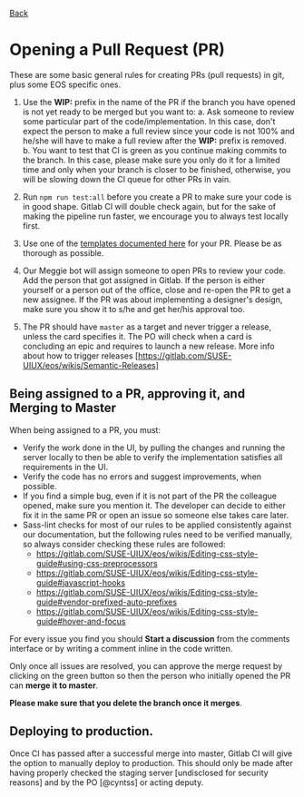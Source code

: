 [Back](https://gitlab.com/SUSE-UIUX/eos/wikis/home#developing-the-eos-project)


# Opening a Pull Request (PR)

These are some basic general rules for creating PRs (pull requests) in git, plus some EOS specific ones.

1. Use the **WIP:** prefix in the name of the PR if the branch you have opened is not yet ready to be merged but you want to:
  a. Ask someone to review some particular part of the code/implementation. In this case, don't expect the person to make a full review since your code is not 100% and he/she will have to make a full review after the **WIP:** prefix is removed.
  b. You want to test that CI is green as you continue making commits to the branch. In this case, please make sure you only do it for a limited time and only when your branch is closer to be finished, otherwise, you will be slowing down the CI queue for other PRs in vain.

2. Run `npm run test:all` before you create a PR to make sure your code is in good shape. Gitlab CI will double check again, but for the sake of making the pipeline run faster, we encourage you to always test locally first.

3. Use one of the [templates documented here](/PR-templates) for your PR. Please be as thorough as possible.

4. Our Meggie bot will assign someone to open PRs to review your code. Add the person that got assigned in Gitlab. If the person is either yourself or a person out of the office, close and re-open the PR to get a new assignee. If the PR was about implementing a designer's design, make sure you show it to s/he and get her/his approval too.

5. The PR should have `master` as a target and never trigger a release, unless the card specifies it. The PO will check when a card is concluding an epic and requires to launch a new release. More info about how to trigger releases [https://gitlab.com/SUSE-UIUX/eos/wikis/Semantic-Releases]

## Being assigned to a PR, approving it, and Merging to Master

When being assigned to a PR, you must:
- Verify the work done in the UI, by pulling the changes and running the server locally to then be able to verify the implementation satisfies all requirements in the UI.
- Verify the code has no errors and suggest improvements, when possible.
- If you find a simple bug, even if it is not part of the PR the colleague opened, make sure you mention it. The developer can decide to either fix it in the same PR or open an issue so someone else takes care later.
- Sass-lint checks for most of our rules to be applied consistently against our documentation, but the following rules need to be verified manually, so always consider checking these rules are followed:
  - https://gitlab.com/SUSE-UIUX/eos/wikis/Editing-css-style-guide#using-css-preprocessors
  - https://gitlab.com/SUSE-UIUX/eos/wikis/Editing-css-style-guide#javascript-hooks
  - https://gitlab.com/SUSE-UIUX/eos/wikis/Editing-css-style-guide#vendor-prefixed-auto-prefixes
  - https://gitlab.com/SUSE-UIUX/eos/wikis/Editing-css-style-guide#hover-and-focus

For every issue you find you should **Start a discussion** from the comments interface or by writing a comment inline in the code written.

Only once all issues are resolved, you can approve the merge request by clicking on the green button so then the person who initially opened the PR can **merge it to master**.

**Please make sure that you delete the branch once it merges**.

## Deploying to production.

Once CI has passed after a successful merge into master, Gitlab CI will give the option to manually deploy to production. This should only be made after having properly checked the staging server [undisclosed for security reasons] and by the PO [@cyntss] or acting deputy.

